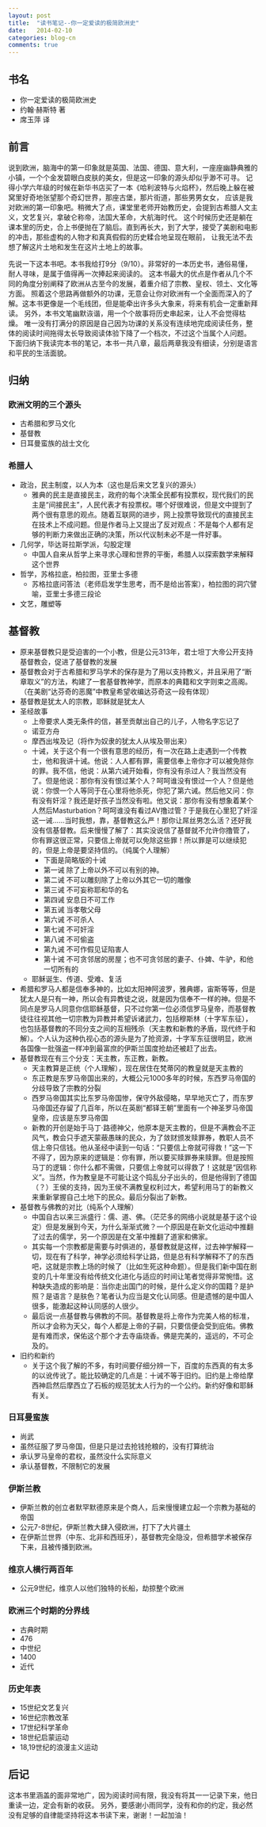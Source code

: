 ```yaml
---
layout: post
title:  "读书笔记--你一定爱读的极简欧洲史"
date:   2014-02-10
categories: blog-cn
comments: true
---
```


## 书名
- 你一定爱读的极简欧洲史
- 约翰·赫斯特 著
- 席玉萍 译

## 前言
说到欧洲，脑海中的第一印象就是英国、法国、德国、意大利，一座座幽静典雅的小镇，一个个金发碧眼白皮肤的美女，但是这一印象的源头却似乎渺不可寻。
记得小学六年级的时候在新华书店买了一本《哈利波特与火焰杯》，然后晚上躲在被窝里好奇地张望那个奇幻世界，那座古堡，那片街道，那些男男女女，
应该是我对欧洲的第一印象吧。稍微大了点，课堂里老师开始教历史，会提到古希腊人文主义，文艺复兴，拿破仑称帝，法国大革命，大航海时代。
这个时候历史还是躺在课本里的历史，合上书便抛在了脑后。直到再长大，到了大学，接受了美剧和电影的冲击，那些虚构的人物才和真真假假的历史糅合地呈现在眼前，
让我无法不去想了解这片土地和发生在这片土地上的故事。

先说一下这本书吧。本书我给打9分（9/10）。非常好的一本历史书，通俗易懂，耐人寻味，是属于值得再一次捧起来阅读的。
这本书最大的优点是作者从几个不同的角度分别阐释了欧洲从古至今的发展，着重介绍了宗教、皇权、领土、文化等方面。
照着这个思路再做额外的功课，无意会让你对欧洲有一个全面而深入的了解。这本书更像是一个毛线团，但是能牵出许多头大象来，将来有机会一定重新拜读。
另外，本书文笔幽默诙谐，用一个个故事将历史串起来，让人不会觉得枯燥。
唯一没有打满分的原因是自己因为功课的关系没有连续地完成阅读任务，整体的阅读时间拖得太长导致阅读体验下降了一个档次，不过这个当属个人问题。
下面归纳下我读完本书的笔记，本书一共八章，最后两章我没有细读，分别是语言和平民的生活面貌。

## 归纳

### 欧洲文明的三个源头
- 古希腊和罗马文化
- 基督教
- 日耳曼蛮族的战士文化

### 希腊人
- 政治，民主制度，以人为本（这也是后来文艺复兴的源头）
  - 雅典的民主是直接民主，政府的每个决策全民都有投票权，现代我们的民主是“间接民主”，人民代表才有投票权。哪个好很难说，但是文中提到了两个很有意思的观点。随着互联网的进步，网上投票导致现代的直接民主在技术上不成问题。但是作者马上又提出了反对观点：不是每个人都有足够的判断力来做出正确的决策，所以代议制未必不是一件好事。
- 几何学，毕达哥拉斯学派，勾股定理
  - 中国人自来从哲学上来寻求心理和世界的平衡，希腊人以探索数学来解释这个世界
- 哲学，苏格拉底，柏拉图，亚里士多德
  - 苏格拉底问答法（老师启发学生思考，而不是给出答案），柏拉图的洞穴譬喻，亚里士多德三段论
- 文艺，雕塑等

## 基督教
- 原来基督教只是受迫害的一个小教，但是公元313年，君士坦丁大帝公开支持基督教会，促进了基督教的发展
- 基督教会对于古希腊和罗马学术的保存是为了用以支持教义，并且采用了“断章取义”的方法，构建了一套基督教神学，而原本的典籍和文字则束之高阁。（在美剧“达芬奇的恶魔”中教皇希望收编达芬奇这一段有体现）
- 基督教是犹太人的宗教，耶稣就是犹太人
- 圣经故事
  - 上帝要求人类无条件的信，甚至贡献出自己的儿子，人物名字忘记了
  - 诺亚方舟
  - 摩西出埃及记（将作为奴隶的犹太人从埃及带出来）
  - 十诫，关于这个有一个很有意思的经历，有一次在路上走遇到一个传教士，他和我讲十诫。他说：人人都有罪，需要信奉上帝你才可以被免除你的罪。我不信，他说：从第六诫开始看，你有没有杀过人？我当然没有了。但是他说：那你有没有恨过某个人？呵呵谁没有恨过一个人？但是他说：你恨一个人等同于在心里将他杀死，你犯了第六诫。然后他又问：你有没有奸淫？我还是好孩子当然没有啦。他又说：那你有没有想象着某个人然后Masturbation？呵呵谁没有看过AV撸过管？于是我在心里犯了奸淫这一诫……当时我想，靠，基督教这么严！那你让屌丝男怎么活？还好我没有信基督教。后来慢慢了解了：其实没说信了基督就不允许你撸管了，你有罪这很正常，只要信上帝就可以免除这些罪！所以罪是可以继续犯的，但是上帝是要坚持信的。（纯属个人理解）
    - 下面是简略版的十诫
    - 第一诫 除了上帝以外不可以有别的神。
    - 第二诫 不可以雕刻除了上帝以外其它一切的雕像
    - 第三诫 不可妄称耶和华的名
    - 第四诫 安息日不可工作
    - 第五诫 当孝敬父母
    - 第六诫 不可杀人
    - 第七诫 不可奸淫
    - 第八诫 不可偷盗
    - 第九诫 不可作假见证陷害人
    - 第十诫 不可贪邻居的房屋；也不可贪邻居的妻子、仆婢、牛驴，和他一切所有的
  - 耶稣诞生、传道、受难、复活
- 希腊和罗马人都是信奉多神的，比如太阳神阿波罗，雅典娜，宙斯等等，但是犹太人是只有一神，所以会有异教徒之说，就是因为信奉不一样的神。但是不同点是罗马人同意你信耶稣基督，只不过你第一位必须信罗马皇帝，而基督教徒往往视其他一切宗教为异教并希望诉诸武力，包括穆斯林（十字军东征），也包括基督教的不同分支之间的互相残杀（天主教和新教的矛盾，现代终于和解）。个人认为这种仇视心态的源头是为了抢资源，十字军东征很明显，欧洲各国像一批强盗一样冲到最富庶的伊斯兰国度抢劫还被赶了出去。
- 基督教现在有三个分支：天主教，东正教，新教。
  - 天主教算是正统（个人理解），现在居住在梵蒂冈的教皇就是天主教的
  - 东正教是东罗马帝国出来的，大概公元1000多年的时候，东西罗马帝国的分歧导致了宗教的分裂
  - 西罗马帝国其实比东罗马帝国惨，保守外敌侵略，早早地灭亡了，而东罗马帝国还存留了几百年，所以在英剧“都铎王朝”里面有一个神圣罗马帝国皇帝，应该是东罗马帝国
  - 新教的开创是始于马丁·路德神父，他原本是天主教的，但是不满教会不正风气，教会只手遮天蒙蔽愚昧的民众，为了敛财颁发赎罪券，教职人员不信上帝只信钱。他从圣经中读到一句话：“只要信上帝就可得救！”这一下不得了，因为原来的逻辑是：你有罪，所以要买赎罪券来赎罪。但是按照马丁的逻辑：你什么都不需做，只要信上帝就可以得救了！这就是“因信称义”。当然，作为教皇是不可能让这个捣乱分子出头的，但是他得到了德国（？）王侯的支持，因为王侯不满教皇权利过大，希望利用马丁的新教义来重新掌握自己土地下的民众。最后分裂出了新教。
- 基督教与佛教的对比（纯系个人理解）
  - 中国自古以来三派盛行：儒、道、佛。（茫茫多的网络小说就是基于这个设定）但是发展到今天，为什么渐渐式微？一个原因是在新文化运动中推翻了过去的儒学，另一个原因是在文革中推翻了道家和佛家。
  - 其实每一个宗教都是需要与时俱进的，基督教就是这样，过去神学解释一切，现在有了科学，神学必须给科学让路，但是总有科学解释不了的东西吧，这就是宗教上场的时候了（比如生死这种命题）。但是我们新中国在剧变的几十年里没有给传统文化进化与适应的时间让笔者觉得非常惋惜。这种缺失造成的影响是：当你走出国门的时候，是什么定义你的国籍？是护照？是语言？是肤色？笔者认为应当是文化认同感。但是遗憾的是中国人很多，能激起这种认同感的人很少。
  - 最后说一点基督教与佛教的不同。基督教是将上帝作为完美人格的标准，所以才会称为天父，每个人都是上帝的子嗣，只要信便会受到庇佑。佛教是有难而求，保佑这个那个才去寺庙烧香。佛是完美的，遥远的，不可企及的。
- 旧约和新约
  - 关于这个我了解的不多，有时间要仔细分辨一下，百度的东西真的有太多的以讹传讹了。能比较确定的几点是：十诫不等于旧约。旧约是上帝给摩西神启然后摩西立了石板的规范犹太人行为的一个公约。新约好像和耶稣有关。

### 日耳曼蛮族
- 尚武
- 虽然征服了罗马帝国，但是只是过去抢钱抢粮的，没有打算统治
- 承认罗马皇帝的君权，虽然没什么实际意义
- 承认基督教，不限制它的发展

### 伊斯兰教
- 伊斯兰教的创立者默罕默德原来是个商人，后来慢慢建立起一个宗教为基础的帝国
- 公元7-8世纪，伊斯兰教大肆入侵欧洲，打下了大片疆土
- 在伊斯兰世界（中东、北非和西班牙），基督教完全隐没，但希腊学术被保存下来，且被传播到欧洲。

### 维京人横行两百年
- 公元9世纪，维京人以他们独特的长船，劫掠整个欧洲

### 欧洲三个时期的分界线
 - 古典时期
 - 476
 - 中世纪
 - 1400
 - 近代

### 历史年表
- 15世纪文艺复兴
- 16世纪宗教改革
- 17世纪科学革命
- 18世纪启蒙运动
- 18,19世纪的浪漫主义运动

## 后记
这本书里涵盖的面非常地广，因为阅读时间有限，我没有将其一一记录下来，他日重读一边，定会有新的收获。
另外，要感谢小雨同学，没有和你的约定，我必然没有足够的自律能坚持将这本书读下来，谢谢！一起加油！
